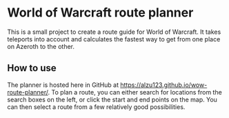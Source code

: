 # World of Warcraft route planner
This is a small project to create a route guide for World of Warcraft. It takes teleports into account and calculates the fastest way to get from one place on Azeroth to the other.

## How to use
The planner is hosted here in GitHub at https://alzu123.github.io/wow-route-planner/. To plan a route, you can either search for locations from the search boxes on the left, or click the start and end points on the map. You can then select a route from a few relatively good possibilities.